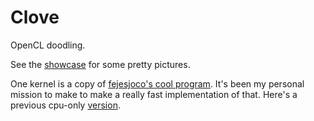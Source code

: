 # Clove
OpenCL doodling.

See the [showcase](https://github.com/mlsteele/Clove/tree/master/showcase) for some pretty pictures.

One kernel is a copy of [fejesjoco's cool program](https://codegolf.stackexchange.com/questions/22144/images-with-all-colors). It's been my personal mission to make to make a really fast implementation of that. Here's a previous cpu-only [version](https://github.com/mlsteele/joco).
